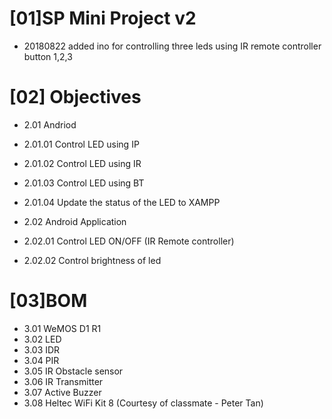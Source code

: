 # [01]SP Mini Project v2
+ 20180822 added ino for controlling three leds using IR remote controller button 1,2,3

# [02] Objectives
+ 2.01 Andriod
+ 2.01.01 Control LED using IP 
+ 2.01.02 Control LED using IR 
+ 2.01.03 Control LED using BT
+ 2.01.04 Update the status of the LED to XAMPP

+ 2.02 Android Application
+ 2.02.01 Control LED ON/OFF (IR Remote controller)
+ 2.02.02 Control brightness of led

# [03]BOM
+ 3.01 WeMOS D1 R1
+ 3.02 LED
+ 3.03 IDR
+ 3.04 PIR
+ 3.05 IR Obstacle sensor
+ 3.06 IR Transmitter
+ 3.07 Active Buzzer
+ 3.08 Heltec WiFi Kit 8 (Courtesy of classmate - Peter Tan)
